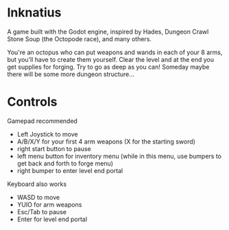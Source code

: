 # Inknatius

A game built with the Godot engine, inspired by Hades, Dungeon Crawl Stone Soup (the Octopode race), and many others. 

You're an octopus who can put weapons and wands in each of your 8 arms, but you'll have to create them yourself. Clear the level and at the end you get supplies for forging. Try to go as deep as you can! Someday maybe there will be some more dungeon structure...

# Controls

Gamepad recommended
* Left Joystick to move
* A/B/X/Y for your first 4 arm weapons (X for the starting sword)
* right start button to pause
* left menu button for inventory menu (while in this menu, use bumpers to get back and forth to forge menu)
* right bumper to enter level end portal

Keyboard also works
* WASD to move
* YUIO for arm weapons
* Esc/Tab to pause
* Enter for level end portal
